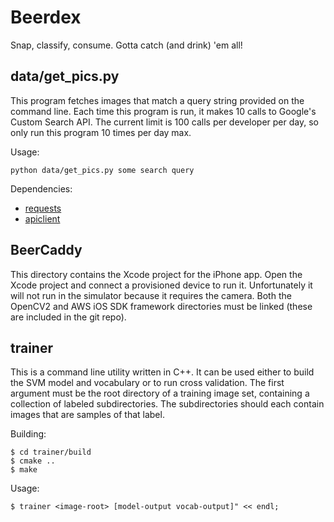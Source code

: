 Beerdex
========

Snap, classify, consume. Gotta catch (and drink) 'em all!

## data/get_pics.py ##

This program fetches images that match a query string provided on the
command line. Each time this program is run, it makes 10 calls to Google's
Custom Search API. The current limit is 100 calls per developer per day,
so only run this program 10 times per day max.

Usage:

	python data/get_pics.py some search query

Dependencies:

* [requests](http://docs.python-requests.org/en/latest/)
* [apiclient](http://code.google.com/p/google-api-python-client/)

## BeerCaddy ##

This directory contains the Xcode project for the iPhone app. Open the Xcode project and connect a provisioned device to run it. Unfortunately it will not run in the simulator because it requires the camera. Both the OpenCV2 and AWS iOS SDK framework directories must be linked (these are included in the git repo).

## trainer ##

This is a command line utility written in C++. It can be used either to build the SVM model and vocabulary or to run cross validation. The first argument must be the root directory of a training image set, containing a collection of labeled subdirectories. The subdirectories should each contain images that are samples of that label.

Building:
	
	$ cd trainer/build
	$ cmake ..
	$ make
	
Usage:

	$ trainer <image-root> [model-output vocab-output]" << endl;
